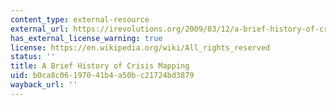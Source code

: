 ```yaml
---
content_type: external-resource
external_url: https://irevolutions.org/2009/03/12/a-brief-history-of-crisis-mapping/
has_external_license_warning: true
license: https://en.wikipedia.org/wiki/All_rights_reserved
status: ''
title: A Brief History of Crisis Mapping
uid: b0ca8c06-1970-41b4-a50b-c21724bd3879
wayback_url: ''
---
```

